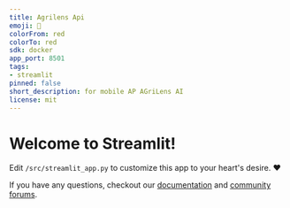 ```yaml
---
title: Agrilens Api
emoji: 🚀
colorFrom: red
colorTo: red
sdk: docker
app_port: 8501
tags:
- streamlit
pinned: false
short_description: for mobile AP AGriLens AI
license: mit
---
```


# Welcome to Streamlit!

Edit `/src/streamlit_app.py` to customize this app to your heart's desire. :heart:

If you have any questions, checkout our [documentation](https://docs.streamlit.io) and [community
forums](https://discuss.streamlit.io).
